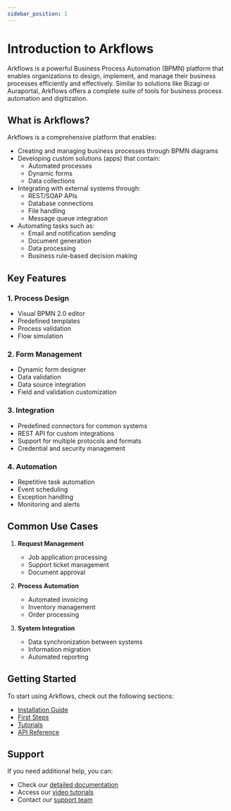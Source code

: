 ```yaml
---
sidebar_position: 1
---
```


# Introduction to Arkflows

Arkflows is a powerful Business Process Automation (BPMN) platform that enables organizations to design, implement, and manage their business processes efficiently and effectively. Similar to solutions like Bizagi or Auraportal, Arkflows offers a complete suite of tools for business process automation and digitization.

## What is Arkflows?

Arkflows is a comprehensive platform that enables:

- Creating and managing business processes through BPMN diagrams
- Developing custom solutions (apps) that contain:
  - Automated processes
  - Dynamic forms
  - Data collections
- Integrating with external systems through:
  - REST/SOAP APIs
  - Database connections
  - File handling
  - Message queue integration
- Automating tasks such as:
  - Email and notification sending
  - Document generation
  - Data processing
  - Business rule-based decision making

## Key Features

### 1. Process Design
- Visual BPMN 2.0 editor
- Predefined templates
- Process validation
- Flow simulation

### 2. Form Management
- Dynamic form designer
- Data validation
- Data source integration
- Field and validation customization

### 3. Integration
- Predefined connectors for common systems
- REST API for custom integrations
- Support for multiple protocols and formats
- Credential and security management

### 4. Automation
- Repetitive task automation
- Event scheduling
- Exception handling
- Monitoring and alerts

## Common Use Cases

1. **Request Management**
   - Job application processing
   - Support ticket management
   - Document approval

2. **Process Automation**
   - Automated invoicing
   - Inventory management
   - Order processing

3. **System Integration**
   - Data synchronization between systems
   - Information migration
   - Automated reporting

## Getting Started

To start using Arkflows, check out the following sections:

- [Installation Guide](./getting-started/installation)
- [First Steps](./getting-started/first-steps)
- [Tutorials](./tutorials)
- [API Reference](./api-reference)

## Support

If you need additional help, you can:

- Check our [detailed documentation](./category/detailed-documentation)
- Access our [video tutorials](./category/tutorials)
- Contact our [support team](./support) 